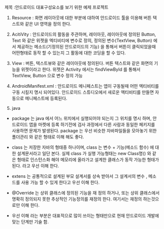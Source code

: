 제목 :안드로이드 대표구성요소를 보기 위한 예제 프로젝트
 1. Resource : 화면 레이아웃에 대한 부분에 대하여 안드로이드 툴을 이용해 버튼 텍스트와 같은 UI 영역을 정의 한다.
 2. AcitiVity : 안드로이드의 활동을 주관하며, 레이아웃, 레이아웃에 정의된 Button, Text 와 같은 위젯을
               엑티비티에 변수로 정의, 정의된 변수(TextView, Button) 에서 제공하는 메소드(기정의된 안드로이드의 기능)
               을 통해서 버튼이 클릭되었을때 어떤형태로 동작 할 수 있는지 그 활동에 대한 코딩을 할 수 있다.

 3. View      : 버튼, 텍스트뷰와 같은 레이아웃에 정의된다. 버튼 텍스트와 같은 화면의 기능을 위젯이라고 한다.
                위젯은 Activity 에서는 findViewById 를 통해서 TextView, Button 으로 변수 정의 가능

 4. AndroidManifest.xml : 안드로이드 메니페스트는 앱이 구동될때 어떤 엑티비티를 구동 시킬지 명시 되어있다.
                         안드로이드 스튜디오에서 새로운 엑티비티를 만들면 자동으로 메니페스트에 등록된다.

 5. java
   - package 는 java 에서 어느 위치에서 실행되어야 되는지 그 위치를 명시 하며, 안드로이드 앱을 마켓에 등록 하기전에
     검사 과정에서 다른 사람과 동일한 페키지를 사용하면 문제가 발생된다.
     package 는 우선 비슷한 자바파일들을 모아놓기 위한 폴더관리 와 같은 형태로 이해 해도 좋다.

   - class 는 저장한 자바의 형태중 하나이며, class 는 변수 + 기능(메소드 함수) 에 대한 설계문서라고 일단 본다.
     실제 class 가 실행 가능형태는 new Class명() 와 같은 형태로 인스턴스화 해야 메모리에 올라가고 설계한 클래스가
     동작 가능한 형태가 된다. 라고 우선 이해 한다.

   - extens 는 공통적으로 설계된 부모 설계서를 상속 받아서 그 설계서의 변수 , 메소드를 사용 가능 할 수 있게 한다고 우선 이해 한다.

   - @Override 는 상위 클래스에 정의된 기능을 재 정의 하거나, 또는 상위 클래스에서 명확히 정의되지 못한 추상적인 기능정의를 재정의 한다.
     여기서는 재정의 하는것으로만 이해 한다.

   * 우선 이해 라는 부분은 대표적으로 많이 쓰이는 형태만으로 현재 안드로이드 개발에 맞는 단계만 기술 함.
